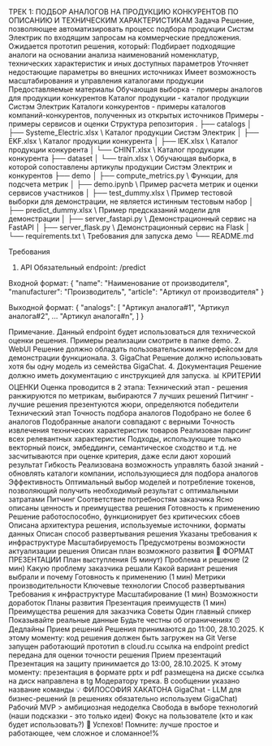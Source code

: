 ТРЕК 1: ПОДБОР АНАЛОГОВ НА ПРОДУКЦИЮ КОНКУРЕНТОВ ПО ОПИСАНИЮ И ТЕХНИЧЕСКИМ ХАРАКТЕРИСТИКАМ
Задача
Решение, позволяющее автоматизировать процесс подбора продукции Систэм Электрик по входящим запросам на коммерческие предложения.
Ожидается прототип решения, который:
Подбирает подходящие аналоги на основании анализа наименований номенклатур, технических характеристик и иных доступных параметров
Уточняет недостающие параметры во внешних источниках
Имеет возможность масштабирования и управления каталогами продукции
Предоставляемые материалы
Обучающая выборка - примеры аналогов для продукции конкурентов
Каталог продукции - каталог продукции Систэм Электрик
Каталоги конкурентов - примеры каталогов компаний-конкурентов, полученных из открытых источников
Примеры - примеры сервисов и оценки
Структура репозитория
.
├── catalogs
│   ├── Systeme_Electric.xlsx \\ Каталог продукции Систэм Электрик
│   ├── EKF.xlsx \\ Каталог продукции конкурента
│   ├── IEK.xlsx \\ Каталог продукции конкурента
│   └── CHINT.xlsx \\ Каталог продукции конкурента
├── dataset
│   └── train.xlsx \\ Обучающая выборка, в которой сопоставлены артикулы продукции Систэм Электрик и конкурентов 
├── demo
│   ├── compute_metrics.py \\ Функции, для подсчета метрик
│   ├── demo.ipynb \\ Пример расчета метрик и оценки сервисов участников
│   ├── test_dummy.xlsx \\ Пример тестовой выборки для демонстрации, не является истинным тестовым набор
│   ├── predict_dummy.xlsx \\ Пример предсказаний модели для демонстрации
│   ├── server_fastapi.py \\ Демонстрационный сервис на FastAPI
│   ├── server_flask.py \\ Демонстрационный сервис на Flask
│   └── requirements.txt \\ Требования для запуска демо
└── README.md

Требования
1. API
Обязательный endpoint:
/predict

Входной формат:
{
   "name": "Наименование от производителя",
   "manufacturer": "Производитель",
   "article": "Артикул от производителя"
}

Выходной формат:
{
   "analogs": [
      "Артикул аналога#1",
      "Артикул аналога#2",
      ...
      "Артикул аналога#n",
   ]
}

Примечание. Данный endpoint будет использоваться для технической оценки решения. Примеры реализации смотрите в папке demo.
2. WebUI
Решение должно обладать пользовательским интерфейсом для демонстрации функционала.
3. GigaChat
Решение должно использовать хотя бы одну модель из семейства GigaChat.
4. Документация
Решение должно иметь документацию с инструкцией для запуска.
📊 КРИТЕРИИ ОЦЕНКИ
Оценка проводится в 2 этапа:
Технический этап - решения ранжируются по метрикам, выбираются 7 лучших решений
Питчинг - лучшие решения презентуются жюри, определяются победители
Технический этап
Точность подбора аналогов
Подобрано не более 6 аналогов
Подобранные аналоги совпадают с верными
Точность извлечения технических характеристик товаров
Реализован парсинг всех релевантных характеристик
Подходы, использующие только векторный поиск, эмбеддинги, семантическое сходство и т.д. не засчитываются при оценке критерия, даже если дают хороший результат
Гибкость
Реализована возможность управлять базой знаний - обновлять каталоги компании, использующиеся для подбора аналогов
Эффективность
Оптимальный выбор моделей и потребление токенов, позволяющий получить необходимый результат с оптимальными затратами
Питчинг
Соответствие потребностям заказчика
Ясно описаны ценность и преимущества решения
Готовность к применению
Решение работоспособно, функционирует без критических сбоев
Описана архитектура решения, используемые источники, форматы данных
Описан способ развертывания решения
Указаны требования к инфраструктуре
Масштабируемость
Предусмотрены возможности актуализации решения
Описан план возможного развития
🎯 ФОРМАТ ПРЕЗЕНТАЦИИ
План выступления (5 минут)
Проблема и решение (2 мин)
Какую проблему заказчика решали
Какой вариант решения выбрали и почему
Готовность к применению (1 мин)
Метрики производительности
Ключевые технологии
Способ развертывания
Требования к инфраструктуре
Масштабирование (1 мин)
Возможности доработок
Планы развития
Презентация преимуществ (1 мин)
Преимущества решения для заказчика
Советы
Один главный спикер
Показывайте реальные данные
Будьте честны об ограничениях
⏰ Дедлайны
Прием решений Решения принимаются до 11:00, 28.10.2025. К этому моменту:
код решения должен быть загружен на Git Verse
запущен работающий прототип в cloud.ru
ссылка на endpoint predict передана для оценки точности решения
Прием презентаций Презентация на защиту принимается до 13:00, 28.10.2025. К этому моменту:
презентация в формате pptx и pdf размещена на диске
ссылка на диск направлена в tg Модератору трека. В сообщении указано название команды
💡 ФИЛОСОФИЯ ХАКАТОНА
GigaChat - LLM для бизнес-решений (в решениях обязательно используем GigaChat)
Рабочий MVP > амбициозная недоделка
Свобода в выборе технологий (наши подсказки - это только идеи)
Фокус на пользователе (кто и как будет использовать?)
🚀 Успехов! Помните: лучше простое и работающее, чем сложное и сломанное!%